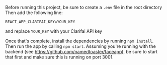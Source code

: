 Before running this project, be sure to create a `.env` file in the root directory
Then add the following line:
```
REACT_APP_CLARIFAI_KEY=YOUR_KEY
```
and replace `YOUR_KEY` with your Clarifai API key

Once that's complete, install the dependencies by running `npm install`. Then run the app by calling `npm start`. Assuming you're running with the backend (see https://github.com/namedtoaster/faceapp), be sure to start that first and make sure this is running on port 3001.